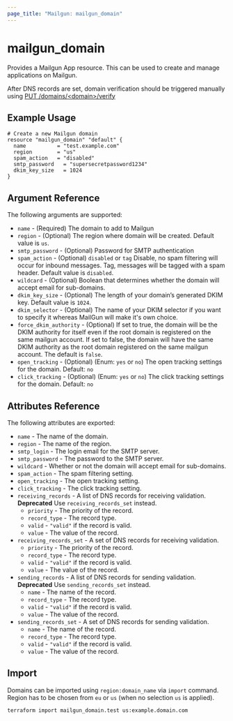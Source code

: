 ```yaml
---
page_title: "Mailgun: mailgun_domain"
---
```


# mailgun\_domain

Provides a Mailgun App resource. This can be used to
create and manage applications on Mailgun.

After DNS records are set, domain verification should be triggered manually using [PUT /domains/\<domain\>/verify](https://documentation.mailgun.com/en/latest/api-domains.html#domains)

## Example Usage

```hcl
# Create a new Mailgun domain
resource "mailgun_domain" "default" {
  name          = "test.example.com"
  region        = "us"
  spam_action   = "disabled"
  smtp_password   = "supersecretpassword1234"
  dkim_key_size   = 1024
}
```

## Argument Reference

The following arguments are supported:

* `name` - (Required) The domain to add to Mailgun
* `region` - (Optional) The region where domain will be created. Default value is `us`.
* `smtp_password` - (Optional) Password for SMTP authentication
* `spam_action` - (Optional) `disabled` or `tag` Disable, no spam
    filtering will occur for inbound messages. Tag, messages
    will be tagged with a spam header. Default value is `disabled`.
* `wildcard` - (Optional) Boolean that determines whether
    the domain will accept email for sub-domains.
* `dkim_key_size` - (Optional) The length of your domain’s generated DKIM key. Default value is `1024`.
* `dkim_selector` - (Optional) The name of your DKIM selector if you want to specify it whereas MailGun will make it's own choice.
* `force_dkim_authority` - (Optional) If set to true, the domain will be the DKIM authority for itself even if the root domain is registered on the same mailgun account. If set to false, the domain will have the same DKIM authority as the root domain registered on the same mailgun account. The default is `false`.
* `open_tracking` - (Optional) (Enum: `yes` or `no`) The open tracking settings for the domain. Default: `no`
* `click_tracking` - (Optional) (Enum: `yes` or `no`) The click tracking settings for the domain. Default: `no`

## Attributes Reference

The following attributes are exported:

* `name` - The name of the domain.
* `region` - The name of the region.
* `smtp_login` - The login email for the SMTP server.
* `smtp_password` - The password to the SMTP server.
* `wildcard` - Whether or not the domain will accept email for sub-domains.
* `spam_action` - The spam filtering setting.
* `open_tracking` - The open tracking setting.
* `click_tracking` - The click tracking setting.
* `receiving_records` - A list of DNS records for receiving validation.  **Deprecated** Use `receiving_records_set` instead.
    * `priority` - The priority of the record.
    * `record_type` - The record type.
    * `valid` - `"valid"` if the record is valid.
    * `value` - The value of the record.
* `receiving_records_set` - A set of DNS records for receiving validation.
    * `priority` - The priority of the record.
    * `record_type` - The record type.
    * `valid` - `"valid"` if the record is valid.
    * `value` - The value of the record.
* `sending_records` - A list of DNS records for sending validation. **Deprecated** Use `sending_records_set` instead.
    * `name` - The name of the record.
    * `record_type` - The record type.
    * `valid` - `"valid"` if the record is valid.
    * `value` - The value of the record.
* `sending_records_set` - A set of DNS records for sending validation.
    * `name` - The name of the record.
    * `record_type` - The record type.
    * `valid` - `"valid"` if the record is valid.
    * `value` - The value of the record.

## Import

Domains can be imported using `region:domain_name` via `import` command. Region has to be chosen from `eu` or `us` (when no selection `us` is applied). 

```hcl
terraform import mailgun_domain.test us:example.domain.com
```
